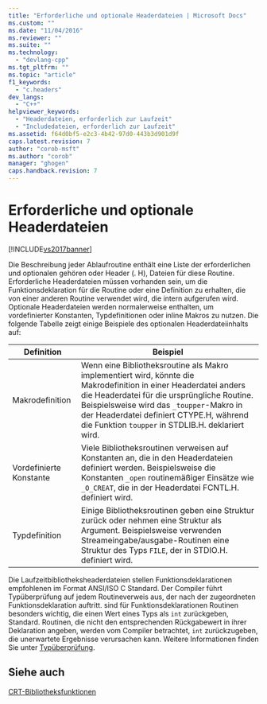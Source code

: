 ```yaml
---
title: "Erforderliche und optionale Headerdateien | Microsoft Docs"
ms.custom: ""
ms.date: "11/04/2016"
ms.reviewer: ""
ms.suite: ""
ms.technology: 
  - "devlang-cpp"
ms.tgt_pltfrm: ""
ms.topic: "article"
f1_keywords: 
  - "c.headers"
dev_langs: 
  - "C++"
helpviewer_keywords: 
  - "Headerdateien, erforderlich zur Laufzeit"
  - "Includedateien, erforderlich zur Laufzeit"
ms.assetid: f64d0bf5-e2c3-4b42-97d0-443b3d901d9f
caps.latest.revision: 7
author: "corob-msft"
ms.author: "corob"
manager: "ghogen"
caps.handback.revision: 7
---
```

# Erforderliche und optionale Headerdateien
[!INCLUDE[vs2017banner](../assembler/inline/includes/vs2017banner.md)]

Die Beschreibung jeder Ablaufroutine enthält eine Liste der erforderlichen und optionalen gehören oder Header \(. H\), Dateien für diese Routine.  Erforderliche Headerdateien müssen vorhanden sein, um die Funktionsdeklaration für die Routine oder eine Definition zu erhalten, die von einer anderen Routine verwendet wird, die intern aufgerufen wird.  Optionale Headerdateien werden normalerweise enthalten, um vordefinierter Konstanten, Typdefinitionen oder inline Makros zu nutzen.  Die folgende Tabelle zeigt einige Beispiele des optionalen Headerdateiinhalts auf:  
  
|Definition|Beispiel|  
|----------------|--------------|  
|Makrodefinition|Wenn eine Bibliotheksroutine als Makro implementiert wird, könnte die Makrodefinition in einer Headerdatei anders die Headerdatei für die ursprüngliche Routine.  Beispielsweise wird das `_toupper`\-Makro in der Headerdatei definiert CTYPE.H, während die Funktion `toupper` in STDLIB.H. deklariert wird.|  
|Vordefinierte Konstante|Viele Bibliotheksroutinen verweisen auf Konstanten an, die in den Headerdateien definiert werden.  Beispielsweise die Konstanten `_open` routinemäßiger Einsätze wie `_O_CREAT`, die in der Headerdatei FCNTL.H. definiert wird.|  
|Typdefinition|Einige Bibliotheksroutinen geben eine Struktur zurück oder nehmen eine Struktur als Argument.  Beispielsweise verwenden Streameingabe\/ausgabe\-Routinen eine Struktur des Typs `FILE`, der in STDIO.H. definiert wird.|  
  
 Die Laufzeitbibliotheksheaderdateien stellen Funktionsdeklarationen empfohlenen im Format ANSI\/ISO C Standard.  Der Compiler führt Typüberprüfung auf jedem Routineverweis aus, der nach der zugeordneten Funktionsdeklaration auftritt.  sind für Funktionsdeklarationen Routinen besonders wichtig, die einen Wert eines Typs als `int` zurückgeben, Standard.  Routinen, die nicht den entsprechenden Rückgabewert in ihrer Deklaration angeben, werden vom Compiler betrachtet, `int` zurückzugeben, die unerwartete Ergebnisse verursachen kann.  Weitere Informationen finden Sie unter [Typüberprüfung](../c-runtime-library/type-checking-crt.md).  
  
## Siehe auch  
 [CRT\-Bibliotheksfunktionen](../c-runtime-library/crt-library-features.md)